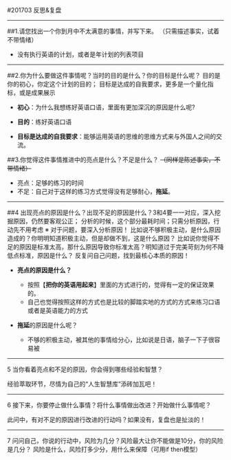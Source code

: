 #201703 反思&复盘
- - - - -
##1.请您找出一个你到月中不太满意的事情，并写下来。
 （只需描述事实，试着不带情绪）
-  没有执行英语的计划，或者是年计划的列表项目
- - - - -
##2.你为什么要做这件事情呢？当时的目的是什么？你的目标是什么呢？
目的是你的初心，你定这个计划的目的；
目标是达成的自我要求，更多是一个量化指标，或是成果展示
 - **初心**：为什么我想练好英语口语，里面有更加深沉的原因是什么呢?

  - **目的**：练好英语口语
  - **目标是达成的自我要求**：能够运用英语的思维的思维方式来与外国人之间的交流。


##3.你觉得这件事情推进中的亮点是什么？不足是什么？
~~（同样是陈述事实，不带情绪）~~
 - 亮点：足够的练习的时间
 - 不足：自己对于这样的练习方式觉得没有足够耐心，**拖延**。
- - - - -
##4 出现亮点的原因是什么？出现不足的原因是什么？3和4要一一对应，深入挖掘原因，仍然要客观公正；
    分析的时候，这个部分最耗时间；只需分析原因，行动先不用考虑
    ※ 对于问题，要深入分析原因！
        比如说不够积极主动，是什么原因造成的？你明明知道积极主动，但是却做不到，这是什么原因？
        比如说你觉得不足的原因是标准太高，那什么原因导致你标准太高？明知道过于完美苛刻为何不降低点标准，原因是什么？
        反复问自己问题，找到最核心本质的原因！
- **亮点的原因是什么？**
    - 按照【**把你的英语用起来**】里面的方式进行的，觉得有一定的保证效果的。
    - 自己也觉得按照这样的方式也是比较的脚踏实地的方式的方式来练习口语或者是英语能力的方式

- **拖延**的原因是什么呢？
    - 不够的积极主动，被其他的事情给分心，比如说是日语，脑子一下子很容易被



- - - - -
5 当你看着亮点和不足的原因，你会得到哪些经验和智慧？

经验萃取环节，尽情为自己的“人生智慧库”添砖加瓦吧！

- - - - -
6 接下来，你要停止做什么事情？将什么事情做出改进？开始做什么事情呢？

此问中，有对不足的原因进行改进的行动吗？如果没有，复盘也是扯淡的！
- - - - -
7 问问自己，你说的行动中，风险为几分？风险最大让你不能做是10分，你的风险是几分？
风险是什么，风险打多少分，用什么来保障（可用if then模型）

